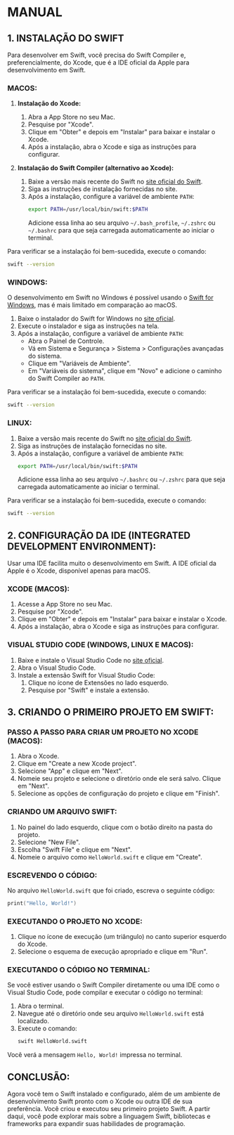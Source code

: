 # MANUAL
## 1. INSTALAÇÃO DO SWIFT
Para desenvolver em Swift, você precisa do Swift Compiler e, preferencialmente, do Xcode, que é a IDE oficial da Apple para desenvolvimento em Swift.

### MACOS:
1. **Instalação do Xcode:**
   1. Abra a App Store no seu Mac.
   2. Pesquise por "Xcode".
   3. Clique em "Obter" e depois em "Instalar" para baixar e instalar o Xcode.
   4. Após a instalação, abra o Xcode e siga as instruções para configurar.

2. **Instalação do Swift Compiler (alternativo ao Xcode):**
   1. Baixe a versão mais recente do Swift no [site oficial do Swift](https://swift.org/download/).
   2. Siga as instruções de instalação fornecidas no site.
   3. Após a instalação, configure a variável de ambiente `PATH`:
      ```sh
      export PATH=/usr/local/bin/swift:$PATH
      ```
      Adicione essa linha ao seu arquivo `~/.bash_profile`, `~/.zshrc` ou `~/.bashrc` para que seja carregada automaticamente ao iniciar o terminal.

Para verificar se a instalação foi bem-sucedida, execute o comando:
```sh
swift --version
```

### WINDOWS:
O desenvolvimento em Swift no Windows é possível usando o [Swift for Windows](https://swiftforwindows.github.io/), mas é mais limitado em comparação ao macOS.

1. Baixe o instalador do Swift for Windows no [site oficial](https://swiftforwindows.github.io/).
2. Execute o instalador e siga as instruções na tela.
3. Após a instalação, configure a variável de ambiente `PATH`:
   - Abra o Painel de Controle.
   - Vá em Sistema e Segurança > Sistema > Configurações avançadas do sistema.
   - Clique em "Variáveis de Ambiente".
   - Em "Variáveis do sistema", clique em "Novo" e adicione o caminho do Swift Compiler ao `PATH`.

Para verificar se a instalação foi bem-sucedida, execute o comando:
```sh
swift --version
```

### LINUX:
1. Baixe a versão mais recente do Swift no [site oficial do Swift](https://swift.org/download/).
2. Siga as instruções de instalação fornecidas no site.
3. Após a instalação, configure a variável de ambiente `PATH`:
   ```sh
   export PATH=/usr/local/bin/swift:$PATH
   ```
   Adicione essa linha ao seu arquivo `~/.bashrc` ou `~/.zshrc` para que seja carregada automaticamente ao iniciar o terminal.

Para verificar se a instalação foi bem-sucedida, execute o comando:
```sh
swift --version
```

## 2. CONFIGURAÇÃO DA IDE (INTEGRATED DEVELOPMENT ENVIRONMENT):
Usar uma IDE facilita muito o desenvolvimento em Swift. A IDE oficial da Apple é o Xcode, disponível apenas para macOS.

### XCODE (MACOS):
1. Acesse a App Store no seu Mac.
2. Pesquise por "Xcode".
3. Clique em "Obter" e depois em "Instalar" para baixar e instalar o Xcode.
4. Após a instalação, abra o Xcode e siga as instruções para configurar.

### VISUAL STUDIO CODE (WINDOWS, LINUX E MACOS):
1. Baixe e instale o Visual Studio Code no [site oficial](https://code.visualstudio.com/).
2. Abra o Visual Studio Code.
3. Instale a extensão Swift for Visual Studio Code:
   1. Clique no ícone de Extensões no lado esquerdo.
   2. Pesquise por "Swift" e instale a extensão.

## 3. CRIANDO O PRIMEIRO PROJETO EM SWIFT:
### PASSO A PASSO PARA CRIAR UM PROJETO NO XCODE (MACOS):
1. Abra o Xcode.
2. Clique em "Create a new Xcode project".
3. Selecione "App" e clique em "Next".
4. Nomeie seu projeto e selecione o diretório onde ele será salvo. Clique em "Next".
5. Selecione as opções de configuração do projeto e clique em "Finish".

### CRIANDO UM ARQUIVO SWIFT:
1. No painel do lado esquerdo, clique com o botão direito na pasta do projeto.
2. Selecione "New File".
3. Escolha "Swift File" e clique em "Next".
4. Nomeie o arquivo como `HelloWorld.swift` e clique em "Create".

### ESCREVENDO O CÓDIGO:
No arquivo `HelloWorld.swift` que foi criado, escreva o seguinte código:
```swift
print("Hello, World!")
```

### EXECUTANDO O PROJETO NO XCODE:
1. Clique no ícone de execução (um triângulo) no canto superior esquerdo do Xcode.
2. Selecione o esquema de execução apropriado e clique em "Run".

### EXECUTANDO O CÓDIGO NO TERMINAL:
Se você estiver usando o Swift Compiler diretamente ou uma IDE como o Visual Studio Code, pode compilar e executar o código no terminal:
1. Abra o terminal.
2. Navegue até o diretório onde seu arquivo `HelloWorld.swift` está localizado.
3. Execute o comando:
   ```sh
   swift HelloWorld.swift
   ```

Você verá a mensagem `Hello, World!` impressa no terminal.

## CONCLUSÃO:
Agora você tem o Swift instalado e configurado, além de um ambiente de desenvolvimento Swift pronto com o Xcode ou outra IDE de sua preferência. Você criou e executou seu primeiro projeto Swift. A partir daqui, você pode explorar mais sobre a linguagem Swift, bibliotecas e frameworks para expandir suas habilidades de programação.